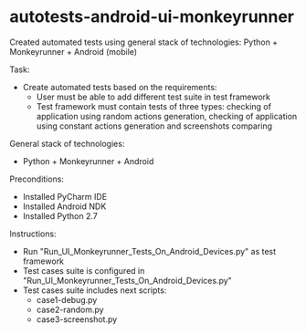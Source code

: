 # autotests-android-ui-monkeyrunner
Created automated tests using general stack of technologies: Python + Monkeyrunner + Android (mobile)

Task:
- Create automated tests based on the requirements:
    - User must be able to add different test suite in test framework 
    - Test framework must contain tests of three types: checking of application using random actions generation, checking of application using constant actions generation and screenshots comparing

General stack of technologies: 
- Python + Monkeyrunner + Android

Preconditions:
- Installed PyCharm IDE
- Installed Android NDK
- Installed Python 2.7

Instructions:
- Run "Run_UI_Monkeyrunner_Tests_On_Android_Devices.py" as test framework
- Test cases suite is configured in "Run_UI_Monkeyrunner_Tests_On_Android_Devices.py"
- Test cases suite includes next scripts:
    - case1-debug.py
    - case2-random.py
    - case3-screenshot.py
